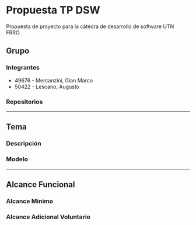 # Propuesta TP DSW
Propuesta de proyecto para la cátedra de desarrollo de software UTN FRRO.

## Grupo
### Integrantes
* 49676 - Mercanzini, Gian Marco
* 50422 - Lescano, Augusto

### Repositorios
---------------

## Tema
### Descripción

### Modelo
---------------

## Alcance Funcional 

### Alcance Mínimo

### Alcance Adicional Voluntario
